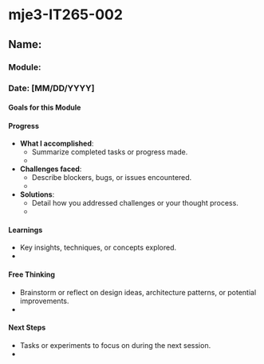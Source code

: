 
# mje3-IT265-002
<!-- Markdown Docs:   https://docs.github.com/en/get-started/writing-on-github/getting-started-with-writing-and-formatting-on-github/basic-writing-and-formatting-syntax -->
## Name: 
### Module:

<!-- Repeat the below as needed-->
### Date: [MM/DD/YYYY]

#### Goals for this Module
<!-- Example Template (include the brackets to make a checklist, fill them in as appropriate
- [ ] Goal 1
- [ ] Goal 2
- [ ] Goal 3
-->

#### Progress
- **What I accomplished**:
  - Summarize completed tasks or progress made.
  - <!--Your entry here or N/A if not applicable for this entry-->
- **Challenges faced**:
  - Describe blockers, bugs, or issues encountered.
  -  <!--Your entry here or N/A if not applicable for this entry-->
- **Solutions**:
  - Detail how you addressed challenges or your thought process.
  -  <!--Your entry here or N/A if not applicable for this entry-->

#### Learnings
- Key insights, techniques, or concepts explored.
-  <!--Your entry here or N/A if not applicable for this entry-->

#### Free Thinking
- Brainstorm or reflect on design ideas, architecture patterns, or potential improvements.
-  <!--Your entry here or N/A if not applicable for this entry-->
<!--

- Example prompts:
  - "What if the player interactions were asynchronous instead of real-time?"
  - "How could ECS improve performance in this system?"
  - "Does my current design support scalability? How can it improve?"
  
-->

#### Next Steps
- Tasks or experiments to focus on during the next session.
-  <!--Your entry here or N/A if not applicable for this entry-->

